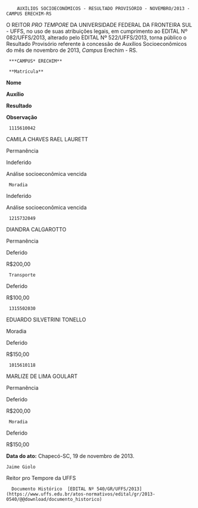         AUXÍLIOS SOCIOECONÔMICOS - RESULTADO PROVISÓRIO - NOVEMBRO/2013 - CAMPUS ERECHIM-RS  

O REITOR *PRO TEMPORE* DA UNIVERSIDADE FEDERAL DA FRONTEIRA SUL - UFFS, no uso de suas atribuições legais, em cumprimento ao EDITAL Nº 082/UFFS/2013, alterado pelo EDITAL Nº 522/UFFS/2013, torna público o Resultado Provisório referente à concessão de Auxílios Socioeconômicos do mês de novembro de 2013, *Campus* Erechim - RS.

     ***CAMPUS* ERECHIM**

     **Matrícula**

   **Nome**

   **Auxílio**

   **Resultado**

   **Observação**

     1115610042

   CAMILA CHAVES RAEL LAURETT

   Permanência

   Indeferido

   Análise socioeconômica vencida

     Moradia

   Indeferido

   Análise socioeconômica vencida

     1215732049

   DIANDRA CALGAROTTO

   Permanência

   Deferido

   R$200,00

     Transporte

   Deferido

   R$100,00

     1315502030

   EDUARDO SILVETRINI TONELLO

   Moradia

   Deferido

   R$150,00

     1015610118

   MARLIZE DE LIMA GOULART

   Permanência

   Deferido

   R$200,00

     Moradia

   Deferido

   R$150,00

      

  

   **Data do ato:** Chapecó-SC, 19 de novembro de 2013.   
 

    Jaime Giolo   
 Reitor pro Tempore da UFFS 

      Documento Histórico  [EDITAL Nº 540/GR/UFFS/2013](https://www.uffs.edu.br/atos-normativos/edital/gr/2013-0540/@@download/documento_historico)     
      